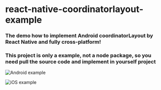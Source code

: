 # react-native-coordinatorlayout-example
### The demo how to implement Android coordinatorLayout by React Native and fully cross-platform!

### This project is only a example, not a node package, so you need pull the source code and implement in yourself project

![Android example](https://github.com/zjkhiyori/react-native-coordinatorlayout-example/blob/master/example/android.gif)

![iOS example](https://github.com/zjkhiyori/react-native-coordinatorlayout-example/blob/master/example/ios.gif)

